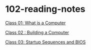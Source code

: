# 102-reading-notes
[Class 01: What is a Computer](https://github.com/Random9904/102-reading-notes/wiki/Class-01:-What-is-a-computer)

[Class 02 : Building a Computer](https://github.com/Random9904/102-reading-notes/wiki/Class-02:-Build-a-Computer)

[Class 03: Startup Sequences and BIOS](https://github.com/Random9904/102-reading-notes/wiki/Class-03:-Startup-Sequences-and-BIOS)
